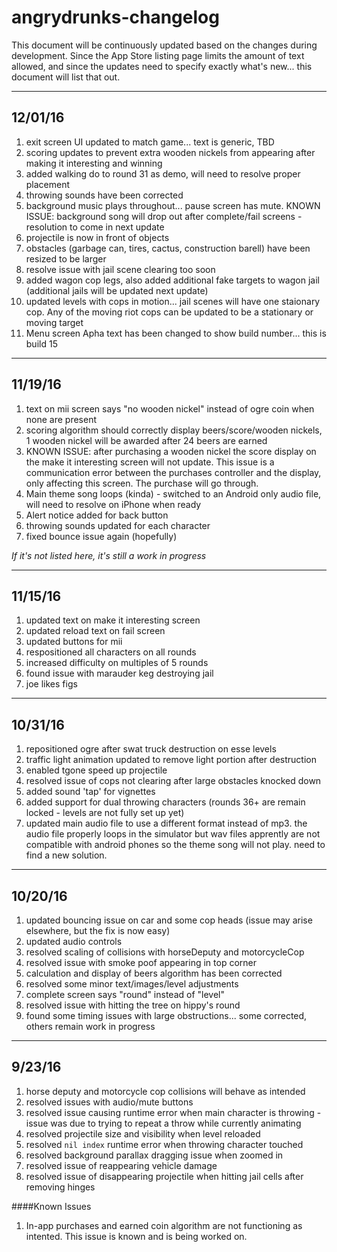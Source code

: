 # angrydrunks-changelog

This document will be continuously updated based on the changes during development. Since the App Store listing page limits the amount of text allowed, and since the updates need to specify exactly what's new... this document will list that out.

---
## 12/01/16
1. exit screen UI updated to match game... text is generic, TBD
2. scoring updates to prevent extra wooden nickels from appearing after making it interesting and winning
3. added walking do to round 31 as demo, will need to resolve proper placement
4. throwing sounds have been corrected
5. background music plays throughout... pause screen has mute. KNOWN ISSUE: background song will drop out after complete/fail screens - resolution to come in next update
6. projectile is now in front of objects
7. obstacles (garbage can, tires, cactus, construction barell) have been resized to be larger
8. resolve issue with jail scene clearing too soon
9. added wagon cop legs, also added additional fake targets to wagon jail (additional jails will be updated next update)
10. updated levels with cops in motion... jail scenes will have one staionary cop. Any of the moving riot cops can be updated to be a stationary or moving target
11. Menu screen Apha text has been changed to show build number... this is build 15

---
## 11/19/16
1. text on mii screen says "no wooden nickel" instead of ogre coin when none are present
2. scoring algorithm should correctly display beers/score/wooden nickels, 1 wooden nickel will be awarded after 24 beers are earned
3. KNOWN ISSUE: after purchasing a wooden nickel the score display on the make it interesting screen will not update. This issue is a communication error between the purchases controller and the display, only affecting this screen. The purchase will go through.
4. Main theme song loops (kinda) - switched to an Android only audio file, will need to resolve on iPhone when ready
5. Alert notice added for back button
6. throwing sounds updated for each character
7. fixed bounce issue again (hopefully)

*If it's not listed here, it's still a work in progress*

---
## 11/15/16
1. updated text on make it interesting screen
2. updated reload text on fail screen
3. updated buttons for mii
4. respositioned all characters on all rounds
5. increased difficulty on multiples of 5 rounds
6. found issue with marauder keg destroying jail
7. joe likes figs

---
## 10/31/16
1. repositioned ogre after swat truck destruction on esse levels
2. traffic light animation updated to remove light portion after destruction
3. enabled tgone speed up projectile
4. resolved issue of cops not clearing after large obstacles knocked down
5. added sound 'tap' for vignettes
6. added support for dual throwing characters (rounds 36+ are remain locked - levels are not fully set up yet)
7. updated main audio file to use a different format instead of mp3. the audio file properly loops in the simulator but wav files apprently are not compatible with android phones so the theme song will not play. need to find a new solution.

---
## 10/20/16
1. updated bouncing issue on car and some cop heads (issue may arise elsewhere, but the fix is now easy)
2. updated audio controls
3. resolved scaling of collisions with horseDeputy and motorcycleCop
4. resolved issue with smoke poof appearing in top corner
5. calculation and display of beers algorithm has been corrected
6. resolved some minor text/images/level adjustments
7. complete screen says "round" instead of "level"
8. resolved issue with hitting the tree on hippy's round
9. found some timing issues with large obstructions... some corrected, others remain work in progress

---
## 9/23/16
1. horse deputy and motorcycle cop collisions will behave as intended
2. resolved issues with audio/mute buttons
3. resolved issue causing runtime error when main character is throwing - issue was due to trying to repeat a throw while currently animating
4. resolved projectile size and visibility when level reloaded
5. resolved `nil index` runtime error when throwing character touched
6. resolved background parallax dragging issue when zoomed in
7. resolved issue of reappearing vehicle damage
8. resolved issue of disappearing projectile when hitting jail cells after removing hinges

####Known Issues
1. In-app purchases and earned coin algorithm are not functioning as intented. This issue is known and is being worked on.
